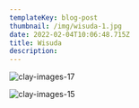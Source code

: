 ```yaml
---
templateKey: blog-post
thumbnail: /img/wisuda-1.jpg
date: 2022-02-04T10:06:48.715Z
title: Wisuda
description: 
---
```

![clay-images-17](/img/wisuda-2.jpg)

![clay-images-15](/img/wisuda-3.jpg)


